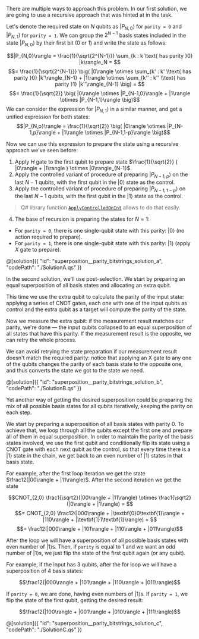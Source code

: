 There are multiple ways to approach this problem. In our first solution, we are going to use a recursive approach that was hinted at in the task.

Let's denote the required state on $N$ qubits as $|P_{N,0}\rangle$ for `parity = 0` and $|P_{N,1}\rangle$ for `parity = 1`. We can group the $2^{N-1}$ basis states included in the state $|P_{N,0}\rangle$ by their first bit ($0$ or $1$) and write the state as follows:

$$|P_{N,0}\rangle = \frac{1}{\sqrt{2^{N-1}}} \sum_{k : k \text{ has parity }0} |k\rangle_N = $$
$$= \frac{1}{\sqrt{2^{N-1}}} \big( |0\rangle \otimes \sum_{k' : k' \\text{ has parity }0} |k'\rangle_{N-1} + |1\rangle \otimes \sum_{k'' : k'' \\text{ has parity }1} |k''\rangle_{N-1} \big) = $$
$$= \frac{1}{\sqrt{2}} \big( |0\rangle \otimes |P_{N-1,0}\rangle + |1\rangle \otimes |P_{N-1,1}\rangle \big)$$
We can consider the expression for $|P_{N,1}\rangle$ in a similar manner, and get a unified expression for both states:
$$|P_{N,p}\rangle = \frac{1}{\sqrt{2}} \big( |0\rangle \otimes |P_{N-1,p}\rangle + |1\rangle \otimes |P_{N-1,1-p}\rangle \big)$$

Now we can use this expression to prepare the state using a recursive approach we've seen before:

1. Apply $H$ gate to the first qubit to prepare state $\frac{1}{\sqrt{2}} ( |0\rangle + |1\rangle ) \otimes |0\rangle_{N-1}$.
2. Apply the controlled variant of procedure of preparing $|P_{N-1,p}\rangle$ on the last $N-1$ qubits, with the first qubit in the $|0\rangle$ state as the control.
3. Apply the controlled variant of procedure of preparing $|P_{N-1,1-p}\rangle$ on the last $N-1$ qubits, with the first qubit in the $|1\rangle$ state as the control.

> Q# library function [`ApplyControlledOnInt`](https://learn.microsoft.com/qsharp/api/qsharp-lang/microsoft.quantum.canon/applycontrolledonint) allows to do that easily.

4. The base of recursion is preparing the states for $N = 1$:
* For `parity = 0`, there is one single-qubit state with this parity: $|0\rangle$ (no action required to prepare).
* For `parity = 1`, there is one single-qubit state with this parity: $|1\rangle$ (apply $X$ gate to prepare).

@[solution]({ "id": "superposition__parity_bitstrings_solution_a", "codePath": "./SolutionA.qs" })

In the second solution, we'll use post-selection. We start by preparing an equal superposition of all basis states and allocating an extra qubit.

This time we use the extra qubit to calculate the parity of the input state: applying a series of CNOT gates, each one with one of the input qubits as control and the extra qubit as a target will compute the parity of the state.

Now we measure the extra qubit: if the measurement result matches our parity, we're done — the input qubits collapsed to an equal superposition of all states that have this parity. If the measurement result is the opposite, we can retry the whole process.

We can avoid retrying the state preparation if our measurement result doesn't match the required parity: notice that applying an X gate to any one of the qubits changes the parity of each basis state to the opposite one, and thus converts the state we got to the state we need.

@[solution]({ "id": "superposition__parity_bitstrings_solution_b", "codePath": "./SolutionB.qs" })

Yet another way of getting the desired superposition could be preparing the mix of all possible basis states for all qubits iteratively, keeping the parity on each step.

We start by preparing a superposition of all basis states with parity $0$. To achieve that, we loop through all the qubits except the first one and prepare all of them in equal superposition. In order to maintain the parity of the basis states involved, we use the first qubit and conditionally flip its state using a CNOT gate with each next qubit as the control, so that every time there is a $|1\rangle$ state in the chain, we get back to an even number of $|1\rangle$ states in that basis state.

For example, after the first loop iteration we get the state $\frac12(|00\rangle + |11\rangle)$. After the second iteration we get the state

$$CNOT_{2,0} \frac1{\sqrt2}(|00\rangle + |11\rangle) \otimes \frac1{\sqrt2}(|0\rangle + |1\rangle) = $$
$$= CNOT_{2,0} \frac12(|000\rangle + |\textbf{0}0\textbf{1}\rangle + |110\rangle + |\textbf{1}1\textbf{1}\rangle) = $$
$$= \frac12(|000\rangle + |101\rangle + |110\rangle + |011\rangle)$$

After the loop we will have a superposition of all possible basis states with even number of $|1\rangle$s.
Then, if `parity` is equal to 1 and we want an odd number of $|1\rangle$s, we just flip the state of the first qubit again (or any qubit).

For example, if the input has 3 qubits, after the for loop we will have a superposition of 4 basis states:

$$\frac12(|000\rangle + |101\rangle + |110\rangle + |011\rangle)$$

If `parity = 0`, we are done, having even numbers of $|1\rangle$s. If `parity = 1`, we flip the state of the first qubit, getting the desired result:

$$\frac12(|100\rangle + |001\rangle + |010\rangle + |111\rangle)$$

@[solution]({ "id": "superposition__parity_bitstrings_solution_c", "codePath": "./SolutionC.qs" })
